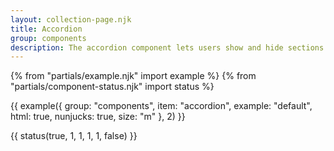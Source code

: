 ```yaml
---
layout: collection-page.njk
title: Accordion
group: components
description: The accordion component lets users show and hide sections of related content on a page.
---
```


{% from "partials/example.njk" import example %}
{% from "partials/component-status.njk" import status %}

{{ example({ group: "components", item: "accordion", example: "default", html: true, nunjucks: true, size: "m" }, 2) }}

{{ status(true, 1, 1, 1, 1, false) }}
